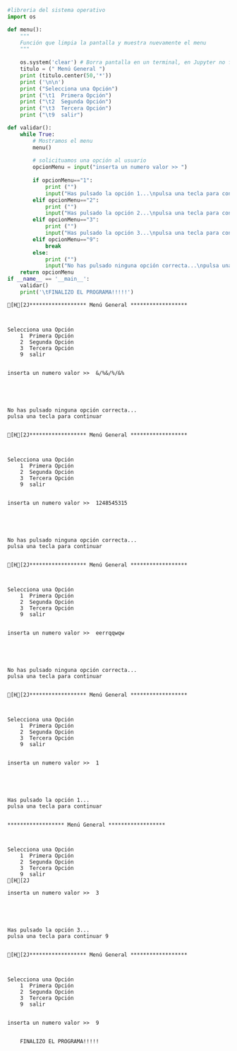 ```python
#libreria del sistema operativo
import os

def menu():
    """
    Función que limpia la pantalla y muestra nuevamente el menu
    """ 
    
    os.system('clear') # Borra pantalla en un terminal, en Jupyter no funciona
    titulo = (" Menú General ")
    print (titulo.center(50,'*'))
    print ('\n\n')
    print ("Selecciona una Opción")
    print ("\t1 ­ Primera Opción")
    print ("\t2 ­ Segunda Opción")
    print ("\t3 ­ Tercera Opción")
    print ("\t9 ­ salir")

def validar():
    while True:
        # Mostramos el menu
        menu()
        
        # solicituamos una opción al usuario
        opcionMenu = input("inserta un numero valor >> ")
        
        if opcionMenu=="1":
            print ("")
            input("Has pulsado la opción 1...\npulsa una tecla para continuar")
        elif opcionMenu=="2":
            print ("")
            input("Has pulsado la opción 2...\npulsa una tecla para continuar")
        elif opcionMenu=="3":
            print ("")
            input("Has pulsado la opción 3...\npulsa una tecla para continuar")
        elif opcionMenu=="9":
            break
        else:
            print ("")
            input("No has pulsado ninguna opción correcta...\npulsa una tecla para continuar")
    return opcionMenu
if __name__ == '__main__':
    validar()
    print('\tFINALIZO EL PROGRAMA!!!!!')

```

    [H[2J****************** Menú General ******************
    
    
    
    Selecciona una Opción
    	1 ­ Primera Opción
    	2 ­ Segunda Opción
    	3 ­ Tercera Opción
    	9 ­ salir


    inserta un numero valor >>  &/%&/%/&%


    


    No has pulsado ninguna opción correcta...
    pulsa una tecla para continuar 


    [H[2J****************** Menú General ******************
    
    
    
    Selecciona una Opción
    	1 ­ Primera Opción
    	2 ­ Segunda Opción
    	3 ­ Tercera Opción
    	9 ­ salir


    inserta un numero valor >>  1248545315


    


    No has pulsado ninguna opción correcta...
    pulsa una tecla para continuar 


    [H[2J****************** Menú General ******************
    
    
    
    Selecciona una Opción
    	1 ­ Primera Opción
    	2 ­ Segunda Opción
    	3 ­ Tercera Opción
    	9 ­ salir


    inserta un numero valor >>  eerrqqwqw


    


    No has pulsado ninguna opción correcta...
    pulsa una tecla para continuar 


    [H[2J****************** Menú General ******************
    
    
    
    Selecciona una Opción
    	1 ­ Primera Opción
    	2 ­ Segunda Opción
    	3 ­ Tercera Opción
    	9 ­ salir


    inserta un numero valor >>  1


    


    Has pulsado la opción 1...
    pulsa una tecla para continuar 


    ****************** Menú General ******************
    
    
    
    Selecciona una Opción
    	1 ­ Primera Opción
    	2 ­ Segunda Opción
    	3 ­ Tercera Opción
    	9 ­ salir
    [H[2J

    inserta un numero valor >>  3


    


    Has pulsado la opción 3...
    pulsa una tecla para continuar 9


    [H[2J****************** Menú General ******************
    
    
    
    Selecciona una Opción
    	1 ­ Primera Opción
    	2 ­ Segunda Opción
    	3 ­ Tercera Opción
    	9 ­ salir


    inserta un numero valor >>  9


    	FINALIZO EL PROGRAMA!!!!!



```python

```
